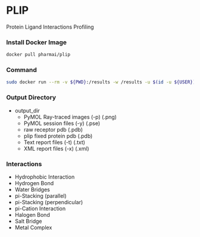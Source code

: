 # PLIP

Protein Ligand Interactions Profiling

### Install Docker Image
```sh
docker pull pharmai/plip
```

### Command
```sh
sudo docker run --rm -v ${PWD}:/results -w /results -u $(id -u ${USER}):$(id -g ${USER}) pharmai/plip:latest -f target.pdb -yv -o output_dir/ -x -t -y -p
```

### Output Directory
- output_dir
    - PyMOL Ray-traced images (-p) (.png)
    - PyMOL session files (-y) (.pse)
    - raw receptor pdb (.pdb)
    - plip fixed protein pdb (.pdb)
    - Text report files (-t) (.txt)
    - XML report files (-x) (.xml)

### Interactions
- Hydrophobic Interaction
- Hydrogen Bond
- Water Bridges
- pi-Stacking (parallel)
- pi-Stacking (perpendicular)
- pi-Cation Interaction
- Halogen Bond
- Salt Bridge
- Metal Complex